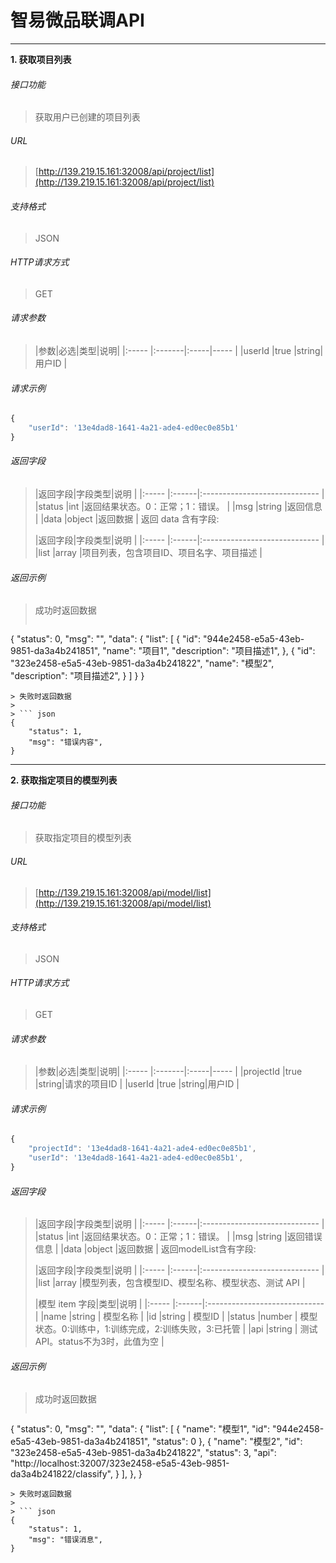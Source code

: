 # 智易微品联调API

---

**1\. 获取项目列表**
###### 接口功能
> 获取用户已创建的项目列表

###### URL
> [http://139.219.15.161:32008/api/project/list](http://139.219.15.161:32008/api/project/list)

###### 支持格式
> JSON

###### HTTP请求方式
> GET

###### 请求参数
> |参数|必选|类型|说明|
|:-----  |:-------|:-----|-----                               |
|userId    |true    |string|用户ID                         |

###### 请求示例
>
``` javascript
{
    "userId": '13e4dad8-1641-4a21-ade4-ed0ec0e85b1'
}
```

###### 返回字段
> |返回字段|字段类型|说明                             |
|:-----   |:------|:-----------------------------  |
|status   |int    |返回结果状态。0：正常；1：错误。     |
|msg      |string |返回信息                         |
|data     |object |返回数据          |
> 返回 data 含有字段:
>
> |返回字段|字段类型|说明                              |
|:-----   |:------|:-----------------------------   |
|list   |array    |项目列表，包含项目ID、项目名字、项目描述   |

###### 返回示例
> 成功时返回数据
>
> ``` json
{
    "status": 0,
    "msg": "",
    "data": {
      "list": [
        {
          "id": "944e2458-e5a5-43eb-9851-da3a4b241851",
          "name": "项目1",
          "description": "项目描述1",
        },
        {
          "id": "323e2458-e5a5-43eb-9851-da3a4b241822",
          "name": "模型2",
          "description": "项目描述2",
        }
      ]
    }
}
```
> 失败时返回数据
>
> ``` json
{
    "status": 1,
    "msg": "错误内容",
}
```

---

**2\. 获取指定项目的模型列表**
###### 接口功能
> 获取指定项目的模型列表

###### URL
> [http://139.219.15.161:32008/api/model/list](http://139.219.15.161:32008/api/model/list)

###### 支持格式
> JSON

###### HTTP请求方式
> GET

###### 请求参数
> |参数|必选|类型|说明|
|:-----  |:-------|:-----|-----                               |
|projectId    |true    |string|请求的项目ID                         |
|userId    |true    |string|用户ID                         |

###### 请求示例
>
``` javascript
{
    "projectId": '13e4dad8-1641-4a21-ade4-ed0ec0e85b1',
    "userId": '13e4dad8-1641-4a21-ade4-ed0ec0e85b1',
}
```

###### 返回字段
> |返回字段|字段类型|说明                              |
|:-----   |:------|:-----------------------------   |
|status   |int    |返回结果状态。0：正常；1：错误。   |
|msg   |string    |返回错误信息   |
|data     |object |返回数据          |
> 返回modelList含有字段:
>
> |返回字段|字段类型|说明                              |
|:-----   |:------|:-----------------------------   |
|list   |array    |模型列表，包含模型ID、模型名称、模型状态、测试 API  |
>
> |模型 item 字段|类型|说明                              |
|:-----   |:------|:-----------------------------   |
|name     |string | 模型名称 |
|id       |string | 模型ID |
|status   |number | 模型状态。0:训练中，1:训练完成，2:训练失败，3:已托管 |
|api      |string | 测试 API。status不为3时，此值为空 |

###### 返回示例
> 成功时返回数据
>
> ``` json
{
    "status": 0,
    "msg": "",
    "data": {
      "list": [
      	{
      		"name": "模型1",
      		"id": "944e2458-e5a5-43eb-9851-da3a4b241851",
      		"status": 0
      	},
      	{
      		"name": "模型2",
      		"id": "323e2458-e5a5-43eb-9851-da3a4b241822",
      		"status": 3,
      		"api": "http://localhost:32007/323e2458-e5a5-43eb-9851-da3a4b241822/classify",
      	}
      ],
    },
}
```
> 失败时返回数据
>
> ``` json
{
    "status": 1,
    "msg": "错误消息",
}
```
